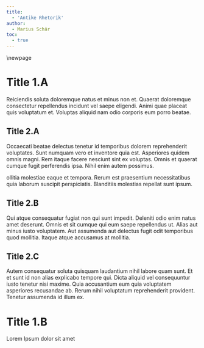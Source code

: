 ```yaml
---
title:
  - 'Antike Rhetorik'
author:
  - Marius Schär
toc:
  - true
---
```

\newpage
# Title 1.A
Reiciendis soluta doloremque natus et minus non et. Quaerat doloremque consectetur repellendus incidunt vel saepe eligendi. Animi quae placeat quis voluptatum et. Voluptas aliquid nam odio corporis eum porro beatae.

## Title 2.A
Occaecati beatae delectus tenetur id temporibus dolorem reprehenderit voluptates. Sunt numquam vero et inventore quia est. Asperiores quidem omnis magni. Rem itaque facere nesciunt sint ex voluptas. Omnis et quaerat cumque fugit perferendis ipsa. Nihil enim autem possimus.

ollitia molestiae eaque et tempora. Rerum est praesentium necessitatibus quia laborum suscipit perspiciatis. Blanditiis molestias repellat sunt ipsum.

## Title 2.B
Qui atque consequatur fugiat non qui sunt impedit. Deleniti odio enim natus amet deserunt. Omnis et sit cumque qui eum saepe repellendus ut. Alias aut minus iusto voluptatem. Aut assumenda aut delectus fugit odit temporibus quod mollitia. Itaque atque accusamus at mollitia.

## Title 2.C
Autem consequatur soluta quisquam laudantium nihil labore quam sunt. Et et sunt id non alias explicabo tempore qui. Dicta aliquid vel consequuntur iusto tenetur nisi maxime. Quia accusantium eum quia voluptatem asperiores recusandae ab. Rerum nihil voluptatum reprehenderit provident. Tenetur assumenda id illum ex.

# Title 1.B
Lorem Ipsum dolor sit amet

